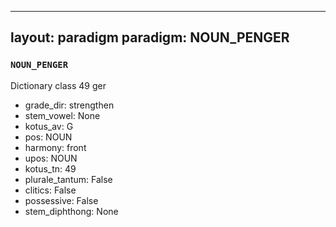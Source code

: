 
---
layout: paradigm
paradigm: NOUN_PENGER
---
### ` NOUN_PENGER `

Dictionary class 49 ger
* grade_dir: strengthen
* stem_vowel: None
* kotus_av: G
* pos: NOUN
* harmony: front
* upos: NOUN
* kotus_tn: 49
* plurale_tantum: False
* clitics: False
* possessive: False
* stem_diphthong: None
